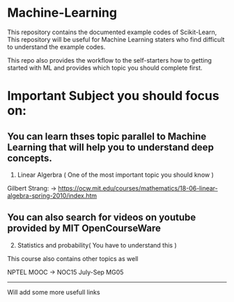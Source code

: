 # Machine-Learning

This repository contains the documented example codes of Scikit-Learn, This repository will be useful for Machine Learning staters who find difficult to understand the example codes. 

This repo also provides the workflow to the self-starters how to getting started with ML and provides which topic you should complete first. 

# Important Subject you should focus on:

You can learn thses topic parallel to Machine Learning that will help you to understand deep concepts. 
------------------------------------------------------------------------------------------------------------------------------------------

1. Linear Algerbra ( One of the most important topic you should know )

Gilbert Strang: -> https://ocw.mit.edu/courses/mathematics/18-06-linear-algebra-spring-2010/index.htm

You can also search for videos on youtube provided by MIT OpenCourseWare 
------------------------------------------------------------------------------------------------------------------------------------------

2. Statistics and probability( You have to understand this )

This course also contains other topics as well

NPTEL MOOC -> NOC15 July-Sep MG05

------------------------------------------------------------------------------------------------------------------------------------------

Will add some more usefull links 
